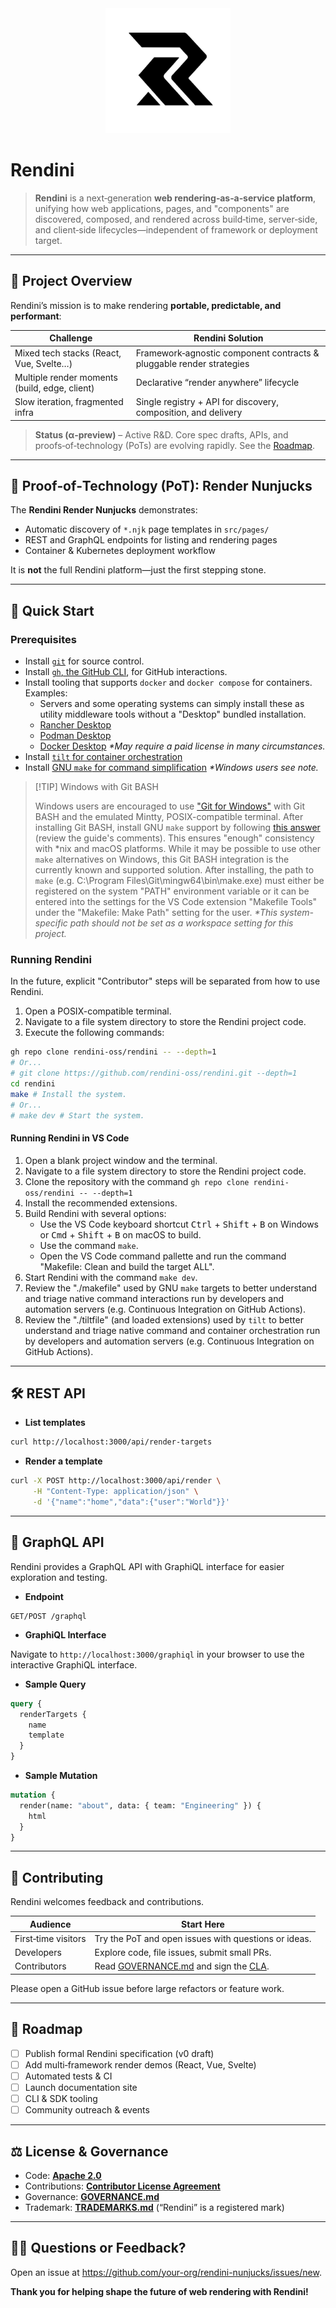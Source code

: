 <div align="center">
  <img src="media/logos/brand/rendini.svg" alt="Rendini Logo" width="200"/>
</div>

# Rendini

> **Rendini** is a next‑generation **web rendering‑as‑a‑service platform**, unifying how web
> applications, pages, and "components" are discovered, composed, and rendered across build‑time,
> server‑side, and client‑side lifecycles—independent of framework or deployment target.

---

## 🌟 Project Overview

Rendini’s mission is to make rendering **portable, predictable, and performant**:

| Challenge                                     | Rendini Solution                                                     |
| --------------------------------------------- | -------------------------------------------------------------------- |
| Mixed tech stacks (React, Vue, Svelte…)       | Framework‑agnostic component contracts & pluggable render strategies |
| Multiple render moments (build, edge, client) | Declarative “render anywhere” lifecycle                              |
| Slow iteration, fragmented infra              | Single registry + API for discovery, composition, and delivery       |

> **Status (α‑preview)** – Active R&D. Core spec drafts, APIs, and proofs‑of‑technology (PoTs) are
> evolving rapidly. See the [Roadmap](#-roadmap).

---

## 🚧 Proof‑of‑Technology (PoT): Render Nunjucks

The **Rendini Render Nunjucks** demonstrates:

- Automatic discovery of `*.njk` page templates in `src/pages/`
- REST and GraphQL endpoints for listing and rendering pages
- Container & Kubernetes deployment workflow

It is **not** the full Rendini platform—just the first stepping stone.

---

## 🚀 Quick Start

### Prerequisites

- Install [`git`](https://git-scm.com/downloads) for source control.
- Install [`gh`, the GitHub CLI](https://cli.github.com/), for GitHub interactions.
- Install tooling that supports `docker` and `docker compose` for containers. Examples:
  - Servers and some operating systems can simply install these as utility middleware tools without
    a "Desktop" bundled installation.
  - [Rancher Desktop](https://rancherdesktop.io/)
  - [Podman Desktop](https://podman-desktop.io/)
  - [Docker Desktop](https://www.docker.com/products/docker-desktop/) _\*May require a paid license
    in many circumstances._
- Install [`tilt` for container orchestration](https://tilt.dev/install)
- Install [GNU `make` for command simplification](https://www.gnu.org/software/make/) _\*Windows
  users see note._

> [!TIP] Windows with Git BASH
>
> Windows users are encouraged to use ["Git for Windows"](https://gitforwindows.org/) with Git BASH
> and the emulated Mintty, POSIX-compatible terminal. After installing Git BASH, install GNU `make`
> support by following [this answer](https://stackoverflow.com/a/66525071) (review the guide's
> comments). This ensures "enough" consistency with \*nix and macOS platforms. While it may be
> possible to use other `make` alternatives on Windows, this Git BASH integration is the currently
> known and supported solution. After installing, the path to `make` (e.g. C:\Program
> Files\Git\mingw64\bin\make.exe) must either be registered on the system "PATH" environment
> variable or it can be entered into the settings for the VS Code extension "Makefile Tools" under
> the "Makefile: Make Path" setting for the user. _\*This system-specific path should not be set as
> a workspace setting for this project._

### Running Rendini

In the future, explicit "Contributor" steps will be separated from how to use Rendini.

1. Open a POSIX-compatible terminal.
2. Navigate to a file system directory to store the Rendini project code.
3. Execute the following commands:

```bash
gh repo clone rendini-oss/rendini -- --depth=1
# Or...
# git clone https://github.com/rendini-oss/rendini.git --depth=1
cd rendini
make # Install the system.
# Or...
# make dev # Start the system.
```

#### Running Rendini in VS Code

1. Open a blank project window and the terminal.
2. Navigate to a file system directory to store the Rendini project code.
3. Clone the repository with the command `gh repo clone rendini-oss/rendini -- --depth=1`
4. Install the recommended extensions.
5. Build Rendini with several options:
   - Use the VS Code keyboard shortcut <kbd>Ctrl</kbd> + <kbd>Shift</kbd> + <kbd>B</kbd> on Windows
     or <kbd>Cmd</kbd> + <kbd>Shift</kbd> + <kbd>B</kbd> on macOS to build.
   - Use the command `make`.
   - Open the VS Code command pallette and run the command "Makefile: Clean and build the target
     ALL".
6. Start Rendini with the command `make dev`.
7. Review the "./makefile" used by GNU `make` targets to better understand and triage native command
   interactions run by developers and automation servers (e.g. Continuous Integration on GitHub
   Actions).
8. Review the "./tiltfile" (and loaded extensions) used by `tilt` to better understand and triage
   native command and container orchestration run by developers and automation servers (e.g.
   Continuous Integration on GitHub Actions).

---

## 🛠 REST API

- **List templates**

```bash
curl http://localhost:3000/api/render-targets
```

- **Render a template**

```bash
curl -X POST http://localhost:3000/api/render \
     -H "Content-Type: application/json" \
     -d '{"name":"home","data":{"user":"World"}}'
```

---

## 🔎 GraphQL API

Rendini provides a GraphQL API with GraphiQL interface for easier exploration and testing.

- **Endpoint**

```text
GET/POST /graphql
```

- **GraphiQL Interface**

Navigate to `http://localhost:3000/graphiql` in your browser to use the interactive GraphiQL
interface.

- **Sample Query**

```graphql
query {
  renderTargets {
    name
    template
  }
}
```

- **Sample Mutation**

```graphql
mutation {
  render(name: "about", data: { team: "Engineering" }) {
    html
  }
}
```

---

## 🌱 Contributing

Rendini welcomes feedback and contributions.

| Audience            | Start Here                                                                                |
| ------------------- | ----------------------------------------------------------------------------------------- |
| First‑time visitors | Try the PoT and open issues with questions or ideas.                                      |
| Developers          | Explore code, file issues, submit small PRs.                                              |
| Contributors        | Read [GOVERNANCE.md](GOVERNANCE.md) and sign the [CLA](CONTRIBUTOR_LICENSE_AGREEMENT.md). |

Please open a GitHub issue before large refactors or feature work.

---

## 📍 Roadmap

- [ ] Publish formal Rendini specification (v0 draft)
- [ ] Add multi‑framework render demos (React, Vue, Svelte)
- [ ] Automated tests & CI
- [ ] Launch documentation site
- [ ] CLI & SDK tooling
- [ ] Community outreach & events

---

## ⚖ License & Governance

- Code: **[Apache 2.0](LICENSE)**
- Contributions: **[Contributor License Agreement](CONTRIBUTOR_LICENSE_AGREEMENT.md)**
- Governance: **[GOVERNANCE.md](GOVERNANCE.md)**
- Trademark: **[TRADEMARKS.md](TRADEMARKS.md)** (“Rendini” is a registered mark)

---

## 🙋‍♀️ Questions or Feedback?

Open an issue at <https://github.com/your-org/rendini-nunjucks/issues/new>.

**Thank you for helping shape the future of web rendering with Rendini!**
